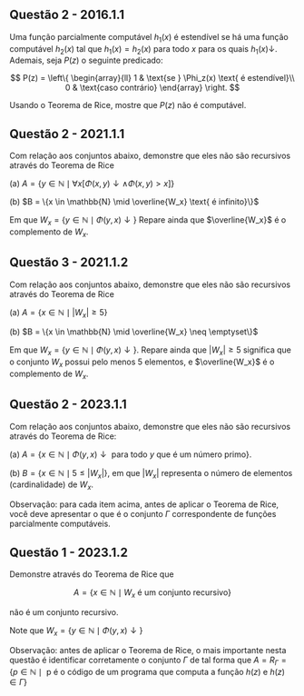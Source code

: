 ## Questão 2 - 2016.1.1

Uma função parcialmente computável $h_1(x)$ é estendível se há uma função computável $h_2(x)$ tal que $h_1(x) = h_2(x)$ para todo $x$ para os quais $h_1(x)\downarrow$. Ademais, seja $P(z)$ o seguinte predicado:

$$
P(z) =
\left\{
\begin{array}{ll}
1 & \text{se } \Phi_z(x) \text{ é estendível}\\
0 & \text{caso contrário}
\end{array}
\right.
$$

Usando o Teorema de Rice, mostre que $P(z)$ não é computável.

## Questão 2 - 2021.1.1

Com relação aos conjuntos abaixo, demonstre que eles não são recursivos através do Teorema de Rice

(a) $A = \{y \in \mathbb{N} \mid \forall x[\Phi(x, y)\downarrow \wedge \Phi(x, y) > x]\}$

(b) $B = \{x \in \mathbb{N} \mid \overline{W_x} \text{ é infinito}\}$

Em que $W_x = \{y \in \mathbb{N} \mid \Phi(y, x)\downarrow\}$ Repare ainda que $\overline{W_x}$ é o complemento de $W_x$.

## Questão 3 - 2021.1.2

Com relação aos conjuntos abaixo, demonstre que eles não são recursivos através do Teorema de Rice

(a) $A = \{x \in \mathbb{N} \mid \left|W_x\right| \ge 5\}$

(b) $B = \{x \in \mathbb{N} \mid \overline{W_x} \neq \emptyset\}$

Em que $W_x = \{y \in \mathbb{N} \mid \Phi(y,x)\downarrow\}$. Repare ainda que $\left|W_x\right| \ge 5$ significa que o conjunto $W_x$ possui pelo menos 5 elementos, e $\overline{W_x}$ é o complemento de $W_x$.

## Questão 2 - 2023.1.1

Com relação aos conjuntos abaixo, demonstre que eles não são recursivos através do Teorema de Rice:

(a) $A = \{x \in \mathbb{N} \mid \Phi(y, x)\downarrow \text{ para todo }y\text{ que é um número primo}\}$.

(b) $B = \{x \in \mathbb{N} \mid 5 \leq \left| W_x \right|\}$, em que $\left|W_x\right|$ representa o número de elementos (cardinalidade) de $W_x$.

Observação: para cada item acima, antes de aplicar o Teorema de Rice, você deve apresentar o que é o conjunto $\Gamma$ correspondente de funções parcialmente computáveis.

## Questão 1 - 2023.1.2

Demonstre através do Teorema de Rice que

$$A = \{x \in \mathbb{N} \mid W_x \text{ é um conjunto recursivo}\}$$

não é um conjunto recursivo.

Note que $W_x  = \{y \in \mathbb{N} \mid \Phi(y,x)\downarrow\}$

Observação: antes de aplicar o Teorema de Rice, o mais importante nesta questão é identificar corretamente o conjunto $\Gamma$ de tal forma que $A = R_{\Gamma} = \{p \in \mathbb{N} \mid \text{ p é o código de um programa que computa a função } h(z) \text{ e } h(z) \in \Gamma\}$